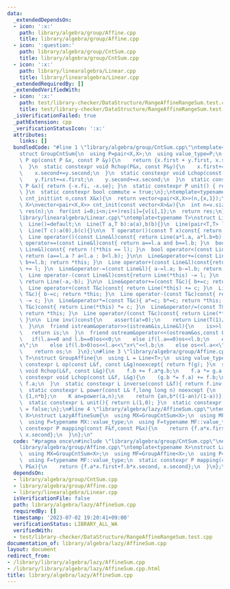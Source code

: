 ```yaml
---
data:
  _extendedDependsOn:
  - icon: ':x:'
    path: library/algebra/group/Affine.cpp
    title: library/algebra/group/Affine.cpp
  - icon: ':question:'
    path: library/algebra/group/CntSum.cpp
    title: library/algebra/group/CntSum.cpp
  - icon: ':x:'
    path: library/linearalgebra/Linear.cpp
    title: library/linearalgebra/Linear.cpp
  _extendedRequiredBy: []
  _extendedVerifiedWith:
  - icon: ':x:'
    path: test/library-checker/DataStructure/RangeAffineRangeSum.test.cpp
    title: test/library-checker/DataStructure/RangeAffineRangeSum.test.cpp
  _isVerificationFailed: true
  _pathExtension: cpp
  _verificationStatusIcon: ':x:'
  attributes:
    links: []
  bundledCode: "#line 1 \"library/algebra/group/CntSum.cpp\"\ntemplate<typename X>\n\
    struct GroupCntSum{\n  using P=pair<X,X>;\n  using value_type=P;\n  static constexpr\
    \ P op(const P &x, const P &y){\n    return {x.first + y.first, x.second + y.second};\n\
    \  }\n  static constexpr void Rchop(P&x, const P&y){\n    x.first+=y.first;\n\
    \    x.second+=y.second;\n  }\n  static constexpr void Lchop(const P&x, P&y){\n\
    \    y.first+=x.first;\n    y.second+=x.second;\n  }\n  static constexpr P inverse(const\
    \ P &x){ return {-x.fi, -x.se}; }\n  static constexpr P unit() { return {0, 0};\
    \ }\n  static constexpr bool commute = true;\n};\ntemplate<typename X>\nvector<pair<X,X>>\
    \ cnt_init(int n,const X&x){\n  return vector<pair<X,X>>(n,{x,1});\n}\ntemplate<typename\
    \ X>\nvector<pair<X,X>> cnt_init(const vector<X>&v){\n  int n=v.size();\n  vector<pair<X,X>>\
    \ res(n);\n  for(int i=0;i<n;i++)res[i]={v[i],1};\n  return res;\n}\n#line 2 \"\
    library/linearalgebra/Linear.cpp\"\ntemplate<typename T>\nstruct Line{\n  T a,b;\n\
    \  Line()=default;\n  Line(T a,T b):a(a),b(b){}\n  Line(pair<T,T> l):a(l.first),b(l.second){}\n\
    \  Line(T c):a(0),b(c){}\n\n  T operator()(const T x)const{ return a*x+b; }\n\
    \  Line operator()(const Line&l)const{ return Line(a*l.a, a*l.b+b); }\n\n  bool\
    \ operator==(const Line&l)const{ return a==l.a and b==l.b; }\n  bool operator!=(const\
    \ Line&l)const{ return !(*this == l); }\n  bool operator<(const Line&l)const{\
    \ return (a==l.a ? a<l.a : b<l.b); }\n\n  Line&operator+=(const Line&l){ a+=l.a;\
    \ b+=l.b; return *this; }\n  Line operator+(const Line&l)const{return Line(*this)\
    \ += l; }\n  Line&operator-=(const Line&l){ a-=l.a; b-=l.b; return *this; }\n\
    \  Line operator-(const Line&l)const{return Line(*this) -= l; }\n  Line operator-()const{\
    \ return Line(-a,-b); }\n\n  Line&operator+=(const T&c){ b+=c; return *this; }\n\
    \  Line operator+(const T&c)const{ return Line(*this) += c; }\n  Line&operator-=(const\
    \ T&c){ b-=c; return *this; }\n  Line operator-(const T&c)const{ return Line(*this)\
    \ -= c; }\n  Line&operator*=(const T&c){ a*=c; b*=c; return *this; }\n  Line operator*(const\
    \ T&c)const{ return Line(*this) *= c; }\n  Line&operator/=(const T&c){ a/=c; b/=c;\
    \ return *this; }\n  Line operator/(const T&c)const{ return Line(*this) /= c;\
    \ }\n\n  Line inv()const{\n    assert(a!=0);\n    return Line(T(1)/a, -b/a);\n\
    \  }\n\n  friend istream&operator>>(istream&is,Line&l){\n    is>>l.a>>l.b;\n \
    \   return is;\n  }\n  friend ostream&operator<<(ostream&os,const Line&l){\n \
    \   if(l.a==0 and l.b==0)os<<0;\n    else if(l.a==0)os<<l.b;\n    else if(l.b==0)os<<l.a<<\"\
    x\";\n    else if(l.b>0)os<<l.a<<\"x+\"<<l.b;\n    else os<<l.a<<\"x-\"<<-l.b;\n\
    \    return os;\n  }\n};\n#line 3 \"library/algebra/group/Affine.cpp\"\ntemplate<typename\
    \ T>\nstruct GroupAffine{\n  using L = Line<T>;\n  using value_type = L;\n  static\
    \ constexpr L op(const L&f, const L&g)noexcept{ return f(g); }\n  static constexpr\
    \ void Rchop(L&f, const L&g){\n    f.b += f.a*g.b;\n    f.a *= g.a;\n  }\n  static\
    \ constexpr void Lchop(const L&f, L&g){\n    (g.b *= f.a) += f.b;\n    g.a *=\
    \ f.a;\n  }\n  static constexpr L inverse(const L&f){ return f.inv(); }\n  /*\n\
    \  static constexpr L power(const L& f,long long n) noexcept {\n    if(a==1)return\
    \ {1,n*b};\n    K an=power(a,n);\n    return {an,b*((1-an)/(1-a))};\n  }\n  */\n\
    \  static constexpr L unit(){ return L(1,0); }\n  static constexpr bool commute\
    \ = false;\n};\n#line 4 \"library/algebra/lazy/AffineSum.cpp\"\ntemplate<typename\
    \ X>\nstruct LazyAffineSum{\n  using MX=GroupCntSum<X>;\n  using MF=GroupAffine<X>;\n\
    \  using P=typename MX::value_type;\n  using F=typename MF::value_type;\n  static\
    \ constexpr P mapping(const F&f,const P&x){\n    return {f.a*x.first+f.b*x.second,\
    \ x.second};\n  }\n};\n"
  code: "#pragma once\n#include \"library/algebra/group/CntSum.cpp\"\n#include \"\
    library/algebra/group/Affine.cpp\"\ntemplate<typename X>\nstruct LazyAffineSum{\n\
    \  using MX=GroupCntSum<X>;\n  using MF=GroupAffine<X>;\n  using P=typename MX::value_type;\n\
    \  using F=typename MF::value_type;\n  static constexpr P mapping(const F&f,const\
    \ P&x){\n    return {f.a*x.first+f.b*x.second, x.second};\n  }\n};\n"
  dependsOn:
  - library/algebra/group/CntSum.cpp
  - library/algebra/group/Affine.cpp
  - library/linearalgebra/Linear.cpp
  isVerificationFile: false
  path: library/algebra/lazy/AffineSum.cpp
  requiredBy: []
  timestamp: '2023-07-02 19:20:41+09:00'
  verificationStatus: LIBRARY_ALL_WA
  verifiedWith:
  - test/library-checker/DataStructure/RangeAffineRangeSum.test.cpp
documentation_of: library/algebra/lazy/AffineSum.cpp
layout: document
redirect_from:
- /library/library/algebra/lazy/AffineSum.cpp
- /library/library/algebra/lazy/AffineSum.cpp.html
title: library/algebra/lazy/AffineSum.cpp
---
```

